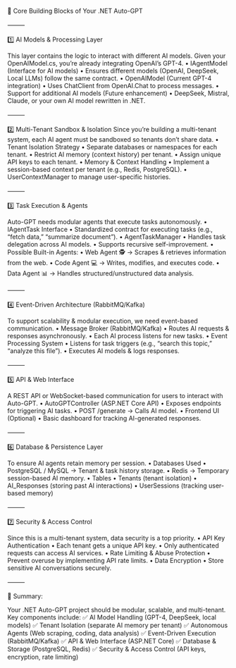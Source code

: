 🔷 Core Building Blocks of Your .NET Auto-GPT

⸻

1️⃣ AI Models & Processing Layer

This layer contains the logic to interact with different AI models. Given your OpenAIModel.cs, you’re already integrating OpenAI’s GPT-4.
 • IAgentModel (Interface for AI models)
 • Ensures different models (OpenAI, DeepSeek, Local LLMs) follow the same contract.
 • OpenAIModel (Current GPT-4 integration)
 • Uses ChatClient from OpenAI.Chat to process messages.
 • Support for additional AI models (Future enhancement)
 • DeepSeek, Mistral, Claude, or your own AI model rewritten in .NET.

⸻

2️⃣ Multi-Tenant Sandbox & Isolation
Since you’re building a multi-tenant system, each AI agent must be sandboxed so tenants don’t share data.
 • Tenant Isolation Strategy
 • Separate databases or namespaces for each tenant.
 • Restrict AI memory (context history) per tenant.
 • Assign unique API keys to each tenant.
 • Memory & Context Handling
 • Implement a session-based context per tenant (e.g., Redis, PostgreSQL).
 • UserContextManager to manage user-specific histories.

⸻

3️⃣ Task Execution & Agents

Auto-GPT needs modular agents that execute tasks autonomously.
 • IAgentTask Interface
 • Standardized contract for executing tasks (e.g., “fetch data,” “summarize document”).
 • AgentTaskManager
 • Handles task delegation across AI models.
 • Supports recursive self-improvement.
 • Possible Built-in Agents:
 • Web Agent 🕵️ → Scrapes & retrieves information from the web.
 • Code Agent 💻 → Writes, modifies, and executes code.
 • Data Agent 📊 → Handles structured/unstructured data analysis.

⸻

4️⃣ Event-Driven Architecture (RabbitMQ/Kafka)

To support scalability & modular execution, we need event-based communication.
 • Message Broker (RabbitMQ/Kafka)
 • Routes AI requests & responses asynchronously.
 • Each AI process listens for new tasks.
 • Event Processing System
 • Listens for task triggers (e.g., “search this topic,” “analyze this file”).
 • Executes AI models & logs responses.

⸻

5️⃣ API & Web Interface

A REST API or WebSocket-based communication for users to interact with Auto-GPT.
 • AutoGPTController (ASP.NET Core API)
 • Exposes endpoints for triggering AI tasks.
 • POST /generate → Calls AI model.
 • Frontend UI (Optional)
 • Basic dashboard for tracking AI-generated responses.

⸻

6️⃣ Database & Persistence Layer

To ensure AI agents retain memory per session.
 • Databases Used
 • PostgreSQL / MySQL → Tenant & task history storage.
 • Redis → Temporary session-based AI memory.
 • Tables
 • Tenants (tenant isolation)
 • AI_Responses (storing past AI interactions)
 • UserSessions (tracking user-based memory)

⸻

7️⃣ Security & Access Control

Since this is a multi-tenant system, data security is a top priority.
 • API Key Authentication
 • Each tenant gets a unique API key.
 • Only authenticated requests can access AI services.
 • Rate Limiting & Abuse Protection
 • Prevent overuse by implementing API rate limits.
 • Data Encryption
 • Store sensitive AI conversations securely.

⸻

🔷 Summary:

Your .NET Auto-GPT project should be modular, scalable, and multi-tenant. Key components include:
✅ AI Model Handling (GPT-4, DeepSeek, local models)
✅ Tenant Isolation (separate AI memory per tenant)
✅ Autonomous Agents (Web scraping, coding, data analysis)
✅ Event-Driven Execution (RabbitMQ/Kafka)
✅ API & Web Interface (ASP.NET Core)
✅ Database & Storage (PostgreSQL, Redis)
✅ Security & Access Control (API keys, encryption, rate limiting)

